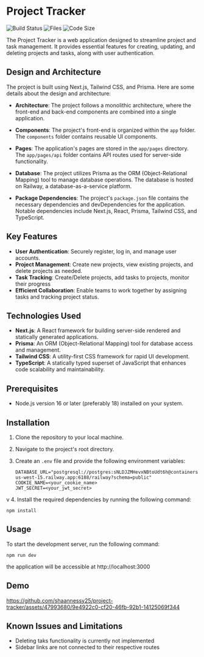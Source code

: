 # Project Tracker
![Build Status](https://img.shields.io/badge/build-passing-brightgreen.svg)
![Files](https://img.shields.io/github/directory-file-count/shaannessy25/project-tracker)
![Code Size](https://img.shields.io/github/languages/code-size/shaannessy25/project-tracker)

The Project Tracker is a web application designed to streamline project and task management. It provides essential features for creating, updating, and deleting projects and tasks, along with user authentication.

## Design and Architecture

The project is built using Next.js, Tailwind CSS, and Prisma. Here are some details about the design and architecture:

- **Architecture**: The project follows a monolithic architecture, where the front-end and back-end components are combined into a single application.

- **Components**: The project's front-end is organized within the `app` folder. The `components` folder contains reusable UI components.

- **Pages**: The application's pages are stored in the `app/pages` directory. The `app/pages/api` folder contains API routes used for server-side functionality.

- **Database**: The project utilizes Prisma as the ORM (Object-Relational Mapping) tool to manage database operations. The database is hosted on Railway, a database-as-a-service platform.

- **Package Dependencies**: The project's `package.json` file contains the necessary dependencies and devDependencies for the application. Notable dependencies include Next.js, React, Prisma, Tailwind CSS, and TypeScript.


## Key Features

- **User Authentication**: Securely register, log in, and manage user accounts.
- **Project Management**: Create new projects, view existing projects, and delete projects as needed.
- **Task Tracking**: Create/Delete projects, add tasks to projects, monitor their progress
- **Efficient Collaboration**: Enable teams to work together by assigning tasks and tracking project status.

## Technologies Used

- **Next.js**: A React framework for building server-side rendered and statically generated applications.
- **Prisma**: An ORM (Object-Relational Mapping) tool for database access and management.
- **Tailwind CSS**: A utility-first CSS framework for rapid UI development.
- **TypeScript**: A statically typed superset of JavaScript that enhances code scalability and maintainability.

## Prerequisites

- Node.js version 16 or later (preferably 18) installed on your system.

## Installation

1. Clone the repository to your local machine.
2. Navigate to the project's root directory.
3. Create an `.env` file and provide the following environment variables:

   ```plaintext
   DATABASE_URL="postgresql://postgres:sNLDJZMHevxNBtoUdt6h@containers-us-west-15.railway.app:6188/railway?schema=public"
   COOKIE_NAME=<your_cookie_name>
   JWT_SECRET=<your_jwt_secret>
v
4. Install the required dependencies by running the following command:

   ```plaintext
   npm install
   ```

## Usage
To start the development server, run the following command:

   ```plaintext
   npm run dev
   ```
the application will be accessible at http://localhost:3000

## Demo


https://github.com/shaannessy25/project-tracker/assets/47993680/9e4922c0-cf20-46fb-92b1-14125069f344



## Known Issues and Limitations
* Deleting taks functionality is currently not implemented
* Sidebar links are not connected to their respective routes
